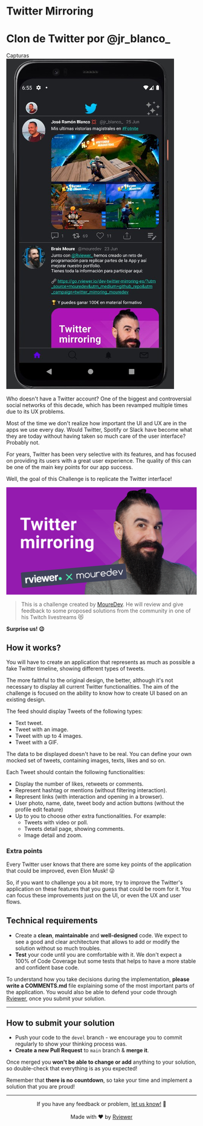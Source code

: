 # Twitter Mirroring
# Clon de Twitter por @jr_blanco_

Capturas
![Captura 1](Capturas.jpg)


Who doesn't have a Twitter account? One of the biggest and controversial social networks of this decade, which has
been revamped multiple times due to its UX problems.

Most of the time we don't realize how important the UI and UX are in the apps we use every day. Would Twitter, Spotify
or Slack have become what they are today without having taken so much care of the user interface? Probably not.

For years, Twitter has been very selective with its features, and has focused on providing its users with a great user
experience. The quality of this can be one of the main key points for our app success.

Well, the goal of this Challenge is to replicate the Twitter interface!

![Brais Moure Challenge card](moure_twitter-mirroring.png)

> This is a challenge created by [MoureDev](https://www.twitch.tv/mouredev). He will review and give feedback to some
> proposed solutions from the community in one of his Twitch livestreams 😻

**Surprise us! 😉**

## How it works?

You will have to create an application that represents as much as possible a fake Twitter timeline, showing
different types of tweets.

The more faithful to the original design, the better, although it's not necessary to display all current Twitter
functionalities. The aim of the challenge is focused on the ability to know how to create UI based on an existing
design.

The feed should display Tweets of the following types:

* Text tweet.
* Tweet with an image.
* Tweet with up to 4 images.
* Tweet with a GIF.

The data to be displayed doesn't have to be real. You can define your own mocked set of tweets, containing images,
texts, likes and so on.

Each Tweet should contain the following functionalities:

* Display the number of likes, retweets or comments.
* Represent hashtag or mentions (without filtering interaction).
* Represent links (with interaction and opening in a browser).
* User photo, name, date, tweet body and action buttons (without the profile edit feature)
* Up to you to choose other extra functionalities. For example:
    * Tweets with video or poll.
    * Tweets detail page, showing comments.
    * Image detail and zoom.

### Extra points

Every Twitter user knows that there are some key points of the application that could be improved, even Elon Musk! 😜

So, if you want to challenge you a bit more, try to improve the Twitter's application on these features that you 
guess that could be room for it. You can focus these improvements just on the UI, or even the UX and user flows.

## Technical requirements

* Create a **clean**, **maintainable** and **well-designed** code. We expect to see a good and clear architecture that
  allows to add or modify the solution without so much troubles.
* **Test** your code until you are comfortable with it. We don't expect a 100% of Code Coverage but some tests that
  helps to have a more stable and confident base code.

To understand how you take decisions during the implementation, **please write a COMMENTS.md** file explaining some of
the most important parts of the application. You would also be able to defend your code through
[Rviewer](https://rviewer.io), once you submit your solution.

---

## How to submit your solution

* Push your code to the `devel` branch - we encourage you to commit regularly to show your thinking process was.
* **Create a new Pull Request** to `main` branch & **merge it**.

Once merged you **won't be able to change or add** anything to your solution, so double-check that everything is as you
expected!

Remember that **there is no countdown**, so take your time and implement a solution that you are proud!

--- 

<p align="center">
  If you have any feedback or problem, <a href="mailto:help@rviewer.io">let us know!</a> 🤘
  <br><br>
  Made with ❤️ by <a href="https://rviewer.io">Rviewer</a>
</p>
